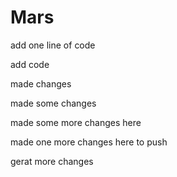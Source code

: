 # Mars

add one line of code


add code


made changes


made some changes


made some more changes here

made one more changes here to push

gerat more changes
